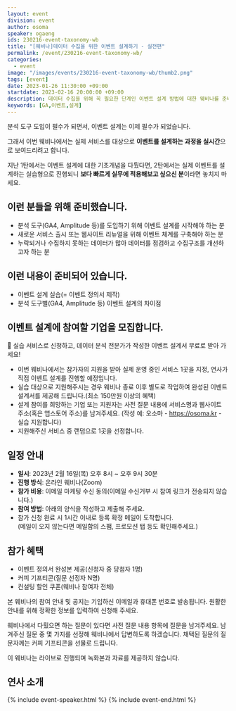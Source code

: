 ```yaml
---
layout: event
division: event
author: osoma
speaker: ogaeng
ids: 230216-event-taxonomy-wb
title: "[웨비나]데이터 수집을 위한 이벤트 설계하기 - 실전편"
permalink: /event/230216-event-taxonomy-wb/
categories:
  - event
image: "/images/events/230216-event-taxonomy-wb/thumb2.png"
tags: [event]
date: 2023-01-26 11:30:00 +09:00
startdate: 2023-02-16 20:00:00 +09:00
description: 데이터 수집을 위해 꼭 필요한 단계인 이벤트 설계 방법에 대한 웨비나를 준비했습니다.
keywords: [GA,이벤트,설계]
---
```


분석 도구 도입이 필수가 되면서, 이벤트 설계는 이제 필수가 되었습니다.

그래서 이번 웨비나에서는 실제 서비스를 대상으로 **이벤트를 설계하는 과정을 실시간**으로 보여드리려고 합니다.

지난 1탄에서는 이벤트 설계에 대한 기초개념을 다뤘다면, 2탄에서는 실제 이벤트를 설계하는 실습형으로 진행되니 **보다 빠르게 실무에 적용해보고 싶으신 분**이라면 놓치지 마세요.

## 이런 분들을 위해 준비했습니다.

- 분석 도구(GA4, Amplitude 등)를 도입하기 위해 이벤트 설계를 시작해야 하는 분
- 새로운 서비스 출시 또는 웹사이트 리뉴얼을 위해 이벤트 체계를 구축해야 하는 분
- 누락되거나 수집하지 못하는 데이터가 많아 데이터를 점검하고 수집구조를 개선하고자 하는 분

## 이런 내용이 준비되어 있습니다.

- 이벤트 설계 실습(= 이벤트 정의서 제작)
- 분석 도구별(GA4, Amplitude 등) 이벤트 설계의 차이점

## 이벤트 설계에 참여할 기업을 모집합니다.

🔔 실습 서비스로 신청하고, 데이터 분석 전문가가 작성한 이벤트 설계서 무료로 받아 가세요!

- 이번 웨비나에서는 참가자의 지원을 받아 실제 운영 중인 서비스 1곳을 지정, 연사가 직접 이벤트 설계를 진행할 예정입니다.
- 실습 대상으로 지원해주시는 경우 웨비나 종료 이후 별도로 작업하여 완성된 이벤트 설계서를 제공해 드립니다.(최소 150만원 이상의 혜택)
- 설계 참여를 희망하는 기업 또는 지원자는 사전 질문 내용에 서비스명과 웹사이트 주소(혹은 앱스토어 주소)를 남겨주세요. (작성 예: 오소마 - https://osoma.kr - 실습 지원합니다)
- 지원해주신 서비스 중 랜덤으로 1곳을 선정합니다.

## 일정 안내

- **일시**: 2023년 2월 16일(목) 오후 8시 ~ 오후 9시 30분
- **진행 방식**: 온라인 웨비나(Zoom)
- **참가 비용**: 이메일 마케팅 수신 동의(이메일 수신거부 시 참여 링크가 전송되지 않습니다.)
- **참여 방법**: 아래의 양식을 작성하고 제출해 주세요.
- 참가 신청 완료 시 1시간 이내로 등록 확정 메일이 도착합니다.<br>(메일이 오지 않는다면 메일함의 스팸, 프로모션 탭 등도 확인해주세요.)

## 참가 혜택

- 이벤트 정의서 완성본 제공(신청자 중 당첨자 1명)
- 커피 기프티콘(질문 선정자 N명)
- 컨설팅 할인 쿠폰(웨비나 참여자 전체)

본 웨비나의 참여 안내 및 공지는 기입하신 이메일과 휴대폰 번호로 발송됩니다. 원활한 안내를 위해 정확한 정보를 입력하여 신청해 주세요.

웨비나에서 다뤘으면 하는 질문이 있다면 사전 질문 내용 항목에 질문을 남겨주세요. 남겨주신 질문 중 몇 가지를 선정해 웨비나에서 답변하도록 하겠습니다. 채택된 질문의 질문자께는 커피 기프티콘을 선물로 드립니다.

이 웨비나는 라이브로 진행되며 녹화본과 자료를 제공하지 않습니다.

## 연사 소개

{% include event-speaker.html %}
{% include event-end.html %}
